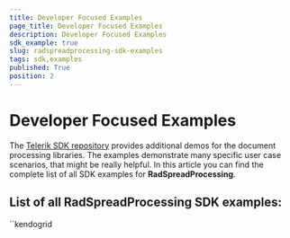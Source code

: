 ```yaml
---
title: Developer Focused Examples
page_title: Developer Focused Examples
description: Developer Focused Examples
sdk_example: true
slug: radspreadprocessing-sdk-examples
tags: sdk,examples
published: True
position: 2
---
```


# Developer Focused Examples

The [Telerik SDK repository](https://github.com/telerik/document-processing-sdk/tree/master/) provides additional demos for the document processing libraries. The examples demonstrate many specific user case scenarios, that might be really helpful. In this article you can find the complete list of all SDK examples for __RadSpreadProcessing__.

## List of all RadSpreadProcessing SDK examples:
``kendogrid